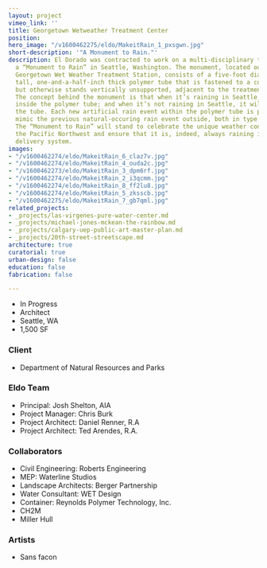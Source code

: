 ```yaml
---
layout: project
vimeo_link: ''
title: Georgetown Wetweather Treatment Center
position: 
hero_image: "/v1600462275/eldo/MakeitRain_1_pxsgwn.jpg"
short-description: '"A Monument to Rain."'
description: El Dorado was contracted to work on a multi-disciplinary team to fabricate
  a “Monument to Rain” in Seattle, Washington. The monument, located outside the new
  Georgetown Wet Weather Treatment Station, consists of a five-foot diameter, thirty-five-foot
  tall, one-and-a-half-inch thick polymer tube that is fastened to a concrete foundation
  but otherwise stands vertically unsupported, adjacent to the treatment station.
  The concept behind the monument is that when it’s raining in Seattle, it’s not raining
  inside the polymer tube; and when it’s not raining in Seattle, it will rain inside
  the tube. Each new artificial rain event within the polymer tube is programmed to
  mimic the previous natural-occuring rain event outside, both in type and intensity.
  The “Monument to Rain” will stand to celebrate the unique weather conditions of
  the Pacific Northwest and ensure that it is, indeed, always raining in Seattle.water
  delivery system.
images:
- "/v1600462274/eldo/MakeitRain_6_claz7v.jpg"
- "/v1600462274/eldo/MakeitRain_4_ouda2c.jpg"
- "/v1600462273/eldo/MakeitRain_3_dpm6rf.jpg"
- "/v1600462274/eldo/MakeitRain_2_i3qcmm.jpg"
- "/v1600462274/eldo/MakeitRain_8_ff2lu8.jpg"
- "/v1600462274/eldo/MakeitRain_5_zksscb.jpg"
- "/v1600462275/eldo/MakeitRain_7_gb7qml.jpg"
related_projects:
- _projects/las-virgenes-pure-water-center.md
- _projects/michael-jones-mckean-the-rainbow.md
- _projects/calgary-uep-public-art-master-plan.md
- _projects/20th-street-streetscape.md
architecture: true
curatorial: true
urban-design: false
education: false
fabrication: false

---
```

* In Progress
* Architect
* Seattle, WA
* 1,500 SF

### Client

* Department of Natural Resources and Parks

### Eldo Team

* Principal: Josh Shelton, AIA
* Project Manager: Chris Burk
* Project Architect: Daniel Renner, R.A
* Project Architect: Ted Arendes, R.A.

### Collaborators

* Civil Engineering: Roberts Engineering
* MEP: Waterline Studios
* Landscape Architects: Berger Partnership
* Water Consultant: WET Design
* Container: Reynolds Polymer Technology, Inc.
* CH2M
* Miller Hull

### Artists

* Sans facon